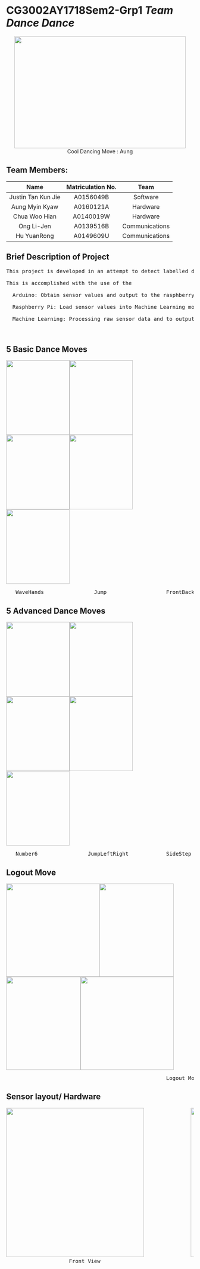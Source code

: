 # CG3002AY1718Sem2-Grp1 *Team Dance Dance*
<p align="center">
  <img width="460" height="300" src="https://github.com/huyuanrong/CG3002AY1718Sem2-Grp1/blob/master/Dance.gif">
  <br />Cool Dancing Move : Aung
</p>

## **Team Members:**
  
| Name | Matriculation No. | Team |
| :---: | :---: | :---: |
| Justin Tan Kun Jie | A0156049B | Software |
| Aung Myin Kyaw | A0160121A | Hardware |
| Chua Woo Hian | A0140019W | Hardware |
| Ong Li-Jen | A0139516B | Communications |
| Hu YuanRong | A0149609U | Communications |

## **Brief Description of Project**

<p align="left">
  <pre>
This project is developed in an attempt to detect labelled dance moves performed by the user. <br/>
This is accomplished with the use of the <br/>
  Arduino: Obtain sensor values and output to the rasphberry Pi <br/>
  Rasphberry Pi: Load sensor values into Machine Learning model, send the prediction to the server <br/>
  Machine Learning: Processing raw sensor data and to output the prediction.<br/>
  </pre>
<p/>

## **5 Basic Dance Moves**
<p align="left">
  <img width="170" height="200" src="https://github.com/huyuanrong/CG3002AY1718Sem2-Grp1/blob/master/Wavehands.gif"><img width="170" height="200" src="https://github.com/huyuanrong/CG3002AY1718Sem2-Grp1/blob/master/Jump.gif"><img width="170" height="200" src="https://github.com/huyuanrong/CG3002AY1718Sem2-Grp1/blob/master/Frontback.gif"><img width="170" height="200" src="https://github.com/huyuanrong/CG3002AY1718Sem2-Grp1/blob/master/Turnclap.gif"><img width="170" height="200" src="https://github.com/huyuanrong/CG3002AY1718Sem2-Grp1/blob/master/Windowcleaning.gif">
<pre>
   WaveHands                Jump                   FrontBack              Turnclap             WindowCleaning
</pre>
</p>

## **5 Advanced Dance Moves**
<p align="left">
  <img width="170" height="200" src="https://github.com/huyuanrong/CG3002AY1718Sem2-Grp1/blob/master/Number6.gif"><img width="170" height="200" src="https://github.com/huyuanrong/CG3002AY1718Sem2-Grp1/blob/master/Jumpleftright.gif"><img width="170" height="200" src="https://github.com/huyuanrong/CG3002AY1718Sem2-Grp1/blob/master/Sidestep.gif"><img width="170" height="200" src="https://github.com/huyuanrong/CG3002AY1718Sem2-Grp1/blob/master/Squadturnclap.gif"><img width="170" height="200" src="https://github.com/huyuanrong/CG3002AY1718Sem2-Grp1/blob/master/Window360.gif">
<pre>
   Number6                JumpLeftRight            SideStep           SquadTurnclap         WindowCleaning360
</pre>
</p>

## **Logout Move**
<p align="left">
  <img width="250" height="250" src="https://github.com/huyuanrong/CG3002AY1718Sem2-Grp1/blob/master/logout1.gif"><img width="200" height="250" src="https://github.com/huyuanrong/CG3002AY1718Sem2-Grp1/blob/master/logout2.gif"><img width="200" height="250" src="https://github.com/huyuanrong/CG3002AY1718Sem2-Grp1/blob/master/logout3.gif"><img width="250" height="250" src="https://github.com/huyuanrong/CG3002AY1718Sem2-Grp1/blob/master/logout4.gif">
<pre>
                                                   Logout Move            
</pre>
</p>

## **Sensor layout/ Hardware**
<pre>
<img width="370" height="400" src="https://github.com/huyuanrong/CG3002AY1718Sem2-Grp1/blob/master/backview.jpeg">               <img width="370" height="400" src="https://github.com/huyuanrong/CG3002AY1718Sem2-Grp1/blob/master/frontview.jpeg">               <img width="370" height="400" src="https://github.com/huyuanrong/CG3002AY1718Sem2-Grp1/blob/master/insidebag.jpeg">
                    Front View                                                       Back View                                                     Inside Bag
</pre>
